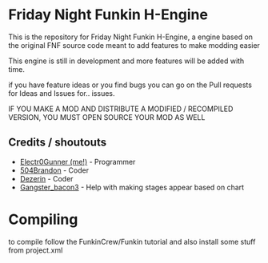 # Friday Night Funkin H-Engine

This is the repository for Friday Night Funkin H-Engine, a engine based on the original FNF source code meant to add features to make modding easier

This engine is still in development and more features will be added with time.

if you have feature ideas or you find bugs you can go on the Pull requests for Ideas and Issues for.. issues.

IF YOU MAKE A MOD AND DISTRIBUTE A MODIFIED / RECOMPILED VERSION, YOU MUST OPEN SOURCE YOUR MOD AS WELL

## Credits / shoutouts

- [Electr0Gunner (me!)](https://twitter.com/Electr0Gunner) - Programmer
- [504Brandon](https://github.com/504brandon) - Coder
- [Dezerin](https://github.com/DemonDezerin) - Coder
- [Gangster_bacon3](https://www.youtube.com/channel/UCvdmgoCsWhcVPSwB7h91GEg) - Help with making stages appear based on chart


# Compiling
to compile follow the FunkinCrew/Funkin tutorial
and also install some stuff from project.xml
